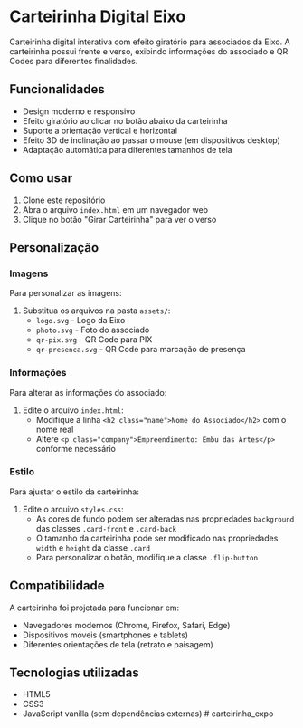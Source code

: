# Carteirinha Digital Eixo

Carteirinha digital interativa com efeito giratório para associados da Eixo. A carteirinha possui frente e verso, exibindo informações do associado e QR Codes para diferentes finalidades.

## Funcionalidades

- Design moderno e responsivo
- Efeito giratório ao clicar no botão abaixo da carteirinha
- Suporte a orientação vertical e horizontal
- Efeito 3D de inclinação ao passar o mouse (em dispositivos desktop)
- Adaptação automática para diferentes tamanhos de tela

## Como usar

1. Clone este repositório
2. Abra o arquivo `index.html` em um navegador web
3. Clique no botão "Girar Carteirinha" para ver o verso

## Personalização

### Imagens

Para personalizar as imagens:

1. Substitua os arquivos na pasta `assets/`:
   - `logo.svg` - Logo da Eixo
   - `photo.svg` - Foto do associado
   - `qr-pix.svg` - QR Code para PIX
   - `qr-presenca.svg` - QR Code para marcação de presença

### Informações

Para alterar as informações do associado:

1. Edite o arquivo `index.html`:
   - Modifique a linha `<h2 class="name">Nome do Associado</h2>` com o nome real
   - Altere `<p class="company">Empreendimento: Embu das Artes</p>` conforme necessário

### Estilo

Para ajustar o estilo da carteirinha:

1. Edite o arquivo `styles.css`:
   - As cores de fundo podem ser alteradas nas propriedades `background` das classes `.card-front` e `.card-back`
   - O tamanho da carteirinha pode ser modificado nas propriedades `width` e `height` da classe `.card`
   - Para personalizar o botão, modifique a classe `.flip-button`

## Compatibilidade

A carteirinha foi projetada para funcionar em:

- Navegadores modernos (Chrome, Firefox, Safari, Edge)
- Dispositivos móveis (smartphones e tablets)
- Diferentes orientações de tela (retrato e paisagem)

## Tecnologias utilizadas

- HTML5
- CSS3
- JavaScript vanilla (sem dependências externas) # carteirinha_expo
